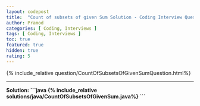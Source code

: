 ```yaml
---
layout: codepost
title:  "Count of subsets of given Sum Solution - Coding Interview Question"
author: Pramod
categories: [ Coding, Interviews ]
tags: [ Coding, Interviews ]
toc: true
featured: true
hidden: true
rating: 5
---
```


{% include_relative question/CountOfSubsetsOfGivenSumQuestion.html%}
<hr>
<b>Solution:<b>
```java
{% include_relative solutions/java/CountOfSubsetsOfGivenSum.java%}
```
